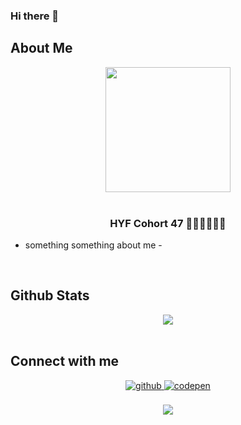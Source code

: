 ### Hi there 👋

## About Me
<div align="center"><img src="![image](https://github.com/ImAltay/ImAltay/assets/59362374/252a85f1-400f-435a-a05d-21db2b779612)
" align="center" width="200" height="200" /></div>  

<br/>  

### <div align="center"> HYF Cohort 47 🧑🏻‍💻👨🏻‍🎓</div>  
  
- something something about me - 

<br/>  



## Github Stats  
<div align="center"><img src="https://github-readme-stats.vercel.app/api?username=ImAltay&show_icons=true&count_private=true&hide_border=true" align="center" /></div>  

<br/>  


## Connect with me  
<div align="center">
<a href="https://github.com/ImAltay" target="_blank">
<img src=https://img.shields.io/badge/github-%2324292e.svg?&style=for-the-badge&logo=github&logoColor=white alt=github style="margin-bottom: 5px;" />

<a href="https://codepen.io/etliekmek-the-sans" target="_blank">
<img src=https://img.shields.io/badge/codepen-%23131417.svg?&style=for-the-badge&logo=codepen&logoColor=white alt=codepen style="margin-bottom: 5px;" />
</a>  
</div>  
  

<br/>  


<div align="center">
<img src="https://komarev.com/ghpvc/?username=ImAltay-a&&style=flat-square" align="center" />
</div>  
  


<!--
**ImAltay/ImAltay** is a ✨ _special_ ✨ repository because its `README.md` (this file) appears on your GitHub profile.

Here are some ideas to get you started:

- 🔭 I’m currently working on ...
- 🌱 I’m currently learning ...
- 👯 I’m looking to collaborate on ...
- 🤔 I’m looking for help with ...
- 💬 Ask me about ...
- 📫 How to reach me: ...
- 😄 Pronouns: ...
- ⚡ Fun fact: ...
-->
